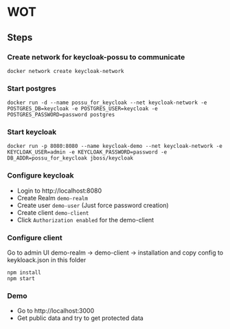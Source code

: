 # WOT

## Steps

### Create network for keycloak-possu to communicate

    docker network create keycloak-network

### Start postgres

    docker run -d --name possu_for_keycloak --net keycloak-network -e POSTGRES_DB=keycloak -e POSTGRES_USER=keycloak -e POSTGRES_PASSWORD=password postgres

### Start keycloak

    docker run -p 8080:8080 --name keycloak-demo --net keycloak-network -e KEYCLOAK_USER=admin -e KEYCLOAK_PASSWORD=password -e DB_ADDR=possu_for_keycloak jboss/keycloak

### Configure keycloak

- Login to http://localhost:8080
- Create Realm `demo-realm`
- Create user `demo-user` (Just force password creation)
- Create client `demo-client`
- Click `Authorization enabled` for the demo-client

### Configure client

Go to admin UI demo-realm -> demo-client -> installation and copy config to keykloack.json in this folder

    npm install
    npm start

### Demo

- Go to http://localhost:3000
- Get public data and try to get protected data
